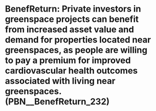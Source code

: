 # BenefReturn: __Private investors in greenspace projects can benefit from increased asset value and demand for properties located near greenspaces, as people are willing to pay a premium for improved cardiovascular health outcomes associated with living near greenspaces.__ (PBN__BenefReturn_232)

